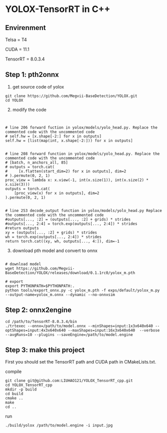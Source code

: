 # YOLOX-TensorRT in C++

## Envirenment

Telsa = T4


CUDA = 11.1


TensorRT = 8.0.3.4

## Step 1: pth2onnx

1. get source code of yolox

```
git clone https://github.com/Megvii-BaseDetection/YOLOX.git
cd YOLOX
```

2. modify the code

```


# line 206 forward fuction in yolox/models/yolo_head.py. Replace the commented code with the uncommented code
# self.hw = [x.shape[-2:] for x in outputs] 
self.hw = [list(map(int, x.shape[-2:])) for x in outputs]


# line 208 forward function in yolox/models/yolo_head.py. Replace the commented code with the uncommented code
# [batch, n_anchors_all, 85]
# outputs = torch.cat(
#     [x.flatten(start_dim=2) for x in outputs], dim=2
# ).permute(0, 2, 1)
proc_view = lambda x: x.view(-1, int(x.size(1)), int(x.size(2) * x.size(3)))
outputs = torch.cat(
    [proc_view(x) for x in outputs], dim=2
).permute(0, 2, 1)


# line 253 decode_output function in yolox/models/yolo_head.py Replace the commented code with the uncommented code
#outputs[..., :2] = (outputs[..., :2] + grids) * strides
#outputs[..., 2:4] = torch.exp(outputs[..., 2:4]) * strides
#return outputs
xy = (outputs[..., :2] + grids) * strides
wh = torch.exp(outputs[..., 2:4]) * strides
return torch.cat((xy, wh, outputs[..., 4:]), dim=-1
```

3. download pth model and convert to onnx

```

# download model
wget https://github.com/Megvii-BaseDetection/YOLOX/releases/download/0.1.1rc0/yolox_m.pth

# export
export PYTHONPATH=$PYTHONPATH:.
python tools/export_onnx.py -c yolox_m.pth -f exps/default/yolox_m.py --output-name=yolox_m.onnx --dynamic --no-onnxsim

```

## Step 2: onnx2engine

```
cd /path/to/TensorRT-8.0.3.4/bin
./trtexec --onnx=/path/to/model.onnx --minShapes=input:1x3x640x640 --optShapes=input:4x3x640x640 --maxShapes=input:16x3x640x640  --verbose --avgRuns=10 --plugins --saveEngine=/path/to/model.engine
```

## Step 3: make this project

First you should set the TensorRT path and CUDA path in CMakeLists.txt.

compile

```
git clone git@github.com:LIUHAO121/YOLOX_TensorRT_cpp.git
cd YOLOX_TensorRT_cpp
mkdir -p build
cd build
cmake ..
make
cd ..
```

run

```
./build/yolox /path/to/model.engine -i input.jpg 
```
